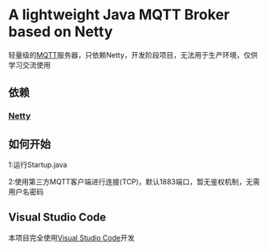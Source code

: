 # A lightweight Java MQTT Broker based on Netty
轻量级的[MQTT](http://www.mqtt.org/)服务器，只依赖Netty，开发阶段项目，无法用于生产环境，仅供学习交流使用
## 依赖
### [Netty](https://github.com/netty/netty)
## 如何开始
1:运行Startup.java

2:使用第三方MQTT客户端进行连接(TCP)，默认1883端口，暂无鉴权机制，无需用户名密码

## Visual Studio Code
本项目完全使用[Visual Studio Code](https://github.com/Microsoft/vscode)开发 

